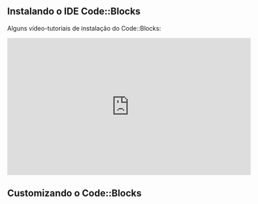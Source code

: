 ## Instalando o IDE Code::Blocks

Alguns vídeo-tutoriais de instalação do Code::Blocks:

<iframe width="560" height="315" src="https://www.youtube.com/embed/2P_D1kn7_Q0" title="YouTube video player" frameborder="0" allow="accelerometer; autoplay; clipboard-write; encrypted-media; gyroscope; picture-in-picture" allowfullscreen></iframe>

## Customizando o Code::Blocks